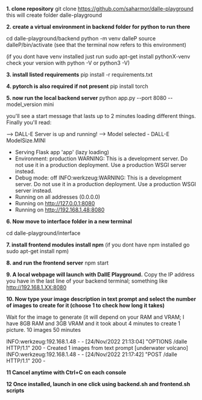 **1. clone repository**
git clone https://github.com/saharmor/dalle-playground
this will create folder dalle-playground

**2. create a virtual environment in backend folder for python to run there**

cd dalle-playground/backend
python -m venv dalleP
source dalleP/bin/activate
(see that the terminal now refers to this environment)

(if you dont have venv installed just run
sudo apt-get install pythonX-venv
check your version with python -V or python3 -V)

**3. install listed requirements**
pip install -r requirements.txt

**4. pytorch is also required if not present**
pip install torch

**5. now run the local backend server**
python app.py --port 8080 --model_version mini

you'll see a start message that lasts up to 2 minutes loading
different things. Finally you'll read:

--> DALL-E Server is up and running!
--> Model selected - DALL-E ModelSize.MINI
 * Serving Flask app 'app' (lazy loading)
 * Environment: production
   WARNING: This is a development server. Do not use it in a production deployment.
   Use a production WSGI server instead.
 * Debug mode: off
INFO:werkzeug:WARNING: This is a development server. Do not use it in a production deployment. Use a production WSGI server instead.
 * Running on all addresses (0.0.0.0)
 * Running on http://127.0.0.1:8080
 * Running on http://192.168.1.48:8080

**6. Now move to interface folder in a new terminal**

cd dalle-playground/interface

**7. install frontend modules install npm**
(if you dont have npm installed go
sudo apt-get install npm)

**8. and run the frontend server**
npm start

**9. A local webpage will launch with DallE Playground.**
Copy the IP address you have in the last line of your backend terminal; something like http://192.168.1.XX:8080

**10. Now type your image description in text prompt and select the number of images to create for it (choose 1 to check how long it takes)**

Wait for the image to generate (it will depend on your RAM and VRAM; I have 8GB RAM and 3GB VRAM and it took about 4 minutes to create 1 picture.
10 images 50 minutes

INFO:werkzeug:192.168.1.48 - - [24/Nov/2022 21:13:04] "OPTIONS /dalle HTTP/1.1" 200 -
Created 1 images from text prompt [underwater volcano]
INFO:werkzeug:192.168.1.48 - - [24/Nov/2022 21:17:42] "POST /dalle HTTP/1.1" 200 -

**11 Cancel anytime with Ctrl+C on each console**

**12 Once installed, launch in one click using backend.sh and frontend.sh scripts**
